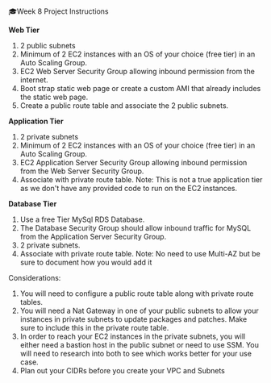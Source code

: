 🎓Week 8 Project Instructions

**Web Tier**
1. 2 public subnets
2. Minimum of 2 EC2 instances with an OS of your choice (free tier) in an Auto Scaling Group.
3. EC2 Web Server Security Group allowing inbound permission from the internet.
4. Boot strap static web page or create a custom AMI that already includes the static web page.
5. Create a public route table and associate the 2 public subnets.

**Application Tier**
1. 2 private subnets
2. Minimum of 2 EC2 instances with an OS of your choice (free tier) in an Auto Scaling Group.
3. EC2 Application Server Security Group allowing inbound permission from the Web Server Security Group.
4. Associate with private route table.
Note: This is not a true application tier as we don't have any provided code to run on the EC2 instances.

**Database Tier**
1. Use a free Tier MySql RDS Database.
2. The Database Security Group should allow inbound traffic for MySQL from the Application Server Security Group. 
3. 2 private subnets. 
4. Associate with private route table.
Note: No need to use Multi-AZ but be sure to document how you would add it

Considerations:
1) You will need to configure a public route table along with private route tables. 
2) You will need a Nat Gateway in one of your public subnets to allow your instances in private subnets to update packages and patches. Make sure to include this in the private route table. 
3) In order to reach your EC2 instances in the private subnets, you will either need a bastion host in the public subnet or need to use SSM. You will need to research into both to see which works better for your use case.
4) Plan out your CIDRs before you create your VPC and Subnets
